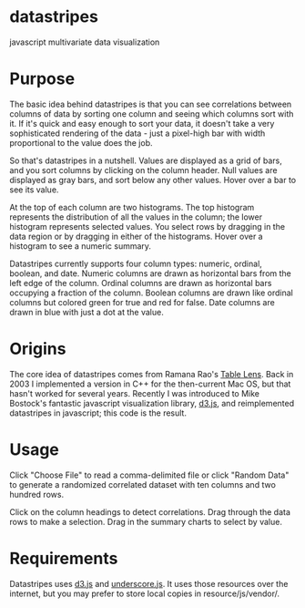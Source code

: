 datastripes
===========

javascript multivariate data visualization

# Purpose

The basic idea behind datastripes is that you can see correlations between columns of data by sorting one column and seeing which columns sort with it.  If it's quick and easy enough to sort your data, it doesn't take a very sophisticated rendering of the data - just a pixel-high bar with width proportional to the value does the job.

So that's datastripes in a nutshell.  Values are displayed as a grid of bars, and you sort columns by clicking on the column header.  Null values are displayed as gray bars, and sort below any other values.  Hover over a bar to see its value.

At the top of each column are two histograms. The top histogram represents the distribution of all the values in the column; the lower histogram represents selected values.  You select rows by dragging in the data region or by dragging in either of the histograms.  Hover over a histogram to see a numeric summary.

Datastripes currently supports four column types: numeric, ordinal, boolean, and date.  Numeric columns are drawn as horizontal bars from the left edge of the column.  Ordinal columns are drawn as horizontal bars occupying a fraction of the column.  Boolean columns are drawn like ordinal columns but colored green for true and red for false.  Date columns are drawn in blue with just a dot at the value.

# Origins

The core idea of datastripes comes from Ramana Rao's [Table Lens](http://www.ramanarao.com/papers/tablelens-chi94.pdf).  Back in 2003 I implemented a version in C++ for the then-current Mac OS, but that hasn't worked for several years.  Recently I was introduced to Mike Bostock's fantastic javascript visualization library, [d3.js](http://d3js.org/), and reimplemented datastripes in javascript; this code is the result.

# Usage

Click "Choose File" to read a comma-delimited file or click "Random Data" to generate a randomized correlated dataset with ten columns and two hundred rows.

Click on the column headings to detect correlations.  Drag through the data rows to make a selection.  Drag in the summary charts to select by value.

# Requirements

Datastripes uses [d3.js](https://github.com/mbostock/d3/releases) and [underscore.js](http://underscorejs.org/).  It uses those resources over the internet, but you may prefer to store local copies in resource/js/vendor/.

